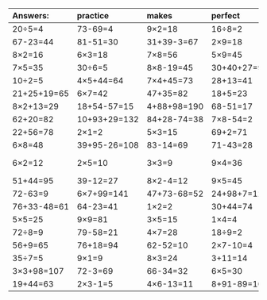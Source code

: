 | Answers: | practice | makes | perfect | ! |
| :--- | :--- | :--- | :--- | :--- |
| 20÷5=4 | 73-69=4 | 9×2=18 | 16÷8=2 | 27÷3=9 | 
| 67-23=44 | 81-51=30 | 31+39-3=67 | 2×9=18 | 2×2+73=77 | 
| 8×2=16 | 6×3=18 | 7×8=56 | 5×9=45 | 2×2-2=2 | 
| 7×5=35 | 30÷6=5 | 8×8-19=45 | 30+40+27=97 | 8×8=64 | 
| 10÷2=5 | 4×5+44=64 | 7×4+45=73 | 28+13=41 | 20+54-71=3 | 
| 21+25+19=65 | 6×7=42 | 47+35=82 | 18+5=23 | 7×5-33=2 | 
| 8×2+13=29 | 18+54-57=15 | 4+88+98=190 | 68-51=17 | 53+27=80 | 
| 62+20=82 | 10+93+29=132 | 84+28-74=38 | 7×8-54=2 | 3×7=21 | 
| 22+56=78 | 2×1=2 | 5×3=15 | 69+2=71 | 2×4=8 | 
| 6×8=48 | 39+95-26=108 | 83-14=69 | 71-43=28 | 17-7=10 | 
| 6×2=12 | 2×5=10 | 3×3=9 | 9×4=36 | 23+97-60=60 | 
| 51+44=95 | 39-12=27 | 8×2-4=12 | 9×5=45 | 3×6-4=14 | 
| 72-63=9 | 6×7+99=141 | 47+73-68=52 | 24+98+7=129 | 8×5+69=109 | 
| 76+33-48=61 | 64-23=41 | 1×2=2 | 30+44=74 | 9×9-78=3 | 
| 5×5=25 | 9×9=81 | 3×5=15 | 1×4=4 | 5×4=20 | 
| 72÷8=9 | 79-58=21 | 4×7=28 | 18÷9=2 | 8×5=40 | 
| 56+9=65 | 76+18=94 | 62-52=10 | 2×7-10=4 | 31+56=87 | 
| 35÷7=5 | 9×1=9 | 8×3=24 | 3+11=14 | 4×8=32 | 
| 3×3+98=107 | 72-3=69 | 66-34=32 | 6×5=30 | 1×8=8 | 
| 19+44=63 | 2×3-1=5 | 4×6-13=11 | 8+91-89=10 | 2+40=42 | 
